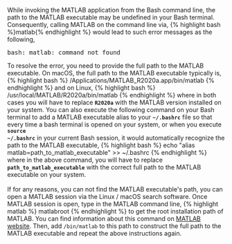 While invoking the MATLAB application from the Bash command line, the path to the MATLAB executable may be undefined in your Bash terminal. Consequently, calling MATLAB on the command line via,
{% highlight bash %}matlab{% endhighlight %}
would lead to such error messages as the following,  
<pre>bash: matlab: command not found</pre>
To resolve the error, you need to provide the full path to the MATLAB executable. On macOS, the full path to the MATLAB executable typically is, 
{% highlight bash %}
/Applications/MATLAB_R2020a.app/bin/matlab
{% endhighlight %}
and on Linux, 
{% highlight bash %}
/usr/local/MATLAB/R2020a/bin/matlab
{% endhighlight %}
where in both cases you will have to replace <b><code>R2020a</code></b> with the MATLAB version installed on your system. You can also execute the following command on your Bash terminal to add a MATLAB executable alias to your <b><code>~/.bashrc</code></b> file so that every time a bash terminal is opened on your system, or when you execute <b><code>source ~/.bashrc</code></b> in your current Bash session, it would automatically recognize the path to the MATLAB executable, 
{% highlight bash %}
echo "alias matlab=path_to_matlab_executable" >> ~/.bashrc
{% endhighlight %}
where in the above command, you will have to replace <b><code>path_to_matlab_executable</code></b> with the correct full path to the MATLAB executable on your system. 
<br><br>
If for any reasons, you can not find the MATLAB executable's path, you can open a MATLAB session via the Linux / macOS search software. Once MATLAB session is open, type in the MATLAB command line,
{% highlight matlab %}
matlabroot
{% endhighlight %}
to get the root installation path of MATLAB. You can find information about this command on <a href="https://www.mathworks.com/help/matlab/ref/matlabroot.html" target="_blank">MATLAB website</a>. Then, add <code>/bin/matlab</code> to this path to construct the full path to the MATLAB executable and repeat the above instructions again.  